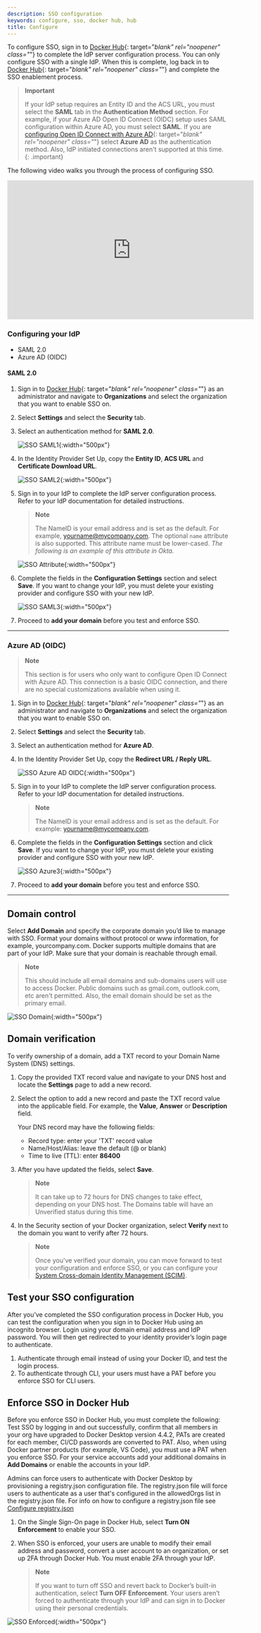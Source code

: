 ```yaml
---
description: SSO configuration
keywords: configure, sso, docker hub, hub
title: Configure
---
```


To configure SSO, sign in to [Docker Hub](https://hub.docker.com){: target="_blank" rel="noopener" class="_"} to complete the IdP server configuration process. You can only configure SSO with a single IdP.  When this is complete, log back in to [Docker Hub](https://hub.docker.com){: target="_blank" rel="noopener" class="_"} and complete the SSO enablement process.

> **Important**
>
> If your IdP setup requires an Entity ID and the ACS URL, you must select the
> **SAML** tab in the **Authentication Method** section. For example, if your
> Azure AD Open ID Connect (OIDC) setup uses SAML configuration within Azure
> AD, you must select **SAML**. If you are [configuring Open ID Connect with Azure AD](https://docs.microsoft.com/en-us/powerapps/maker/portals/configure/configure-openid-settings){: target="_blank" rel="noopener" class="_"} select
> **Azure AD** as the authentication method. Also, IdP initiated connections
> aren't supported at this time.
{: .important}

The following video walks you through the process of configuring SSO.

<iframe width="560" height="315" src="https://www.youtube-nocookie.com/embed/QY0j02ggf64" frameborder="0" allow="accelerometer; autoplay; clipboard-write; encrypted-media; gyroscope; picture-in-picture" allowfullscreen></iframe>

### Configuring your IdP

<ul class="nav nav-tabs">
<li class="active"><a data-toggle="tab" data-target="#SAML-2.0">SAML 2.0</a></li>
<li><a data-toggle="tab" data-target="#Azure-AD">Azure AD (OIDC)</a></li>
</ul>
<div class="tab-content">
<div id="SAML-2.0" class="tab-pane fade in active" markdown="1">

#### SAML 2.0

1. Sign in to [Docker Hub](https://hub.docker.com){: target="_blank" rel="noopener" class="_"} as an administrator and navigate to **Organizations** and select the organization that you want to enable SSO on.
2. Select **Settings** and select the **Security** tab.
3. Select an authentication method for **SAML 2.0**.

    ![SSO SAML1](/single-sign-on/images/sso-saml1.png){:width="500px"}

4. In the Identity Provider Set Up, copy the **Entity ID**, **ACS URL** and **Certificate Download URL**.

    ![SSO SAML2](/single-sign-on/images/sso-saml2.png){:width="500px"}

5. Sign in to your IdP to complete the IdP server configuration process. Refer to your IdP documentation for detailed instructions.

    > **Note**
    >
    > The NameID is your email address and is set as the default.
    > For example, yourname@mycompany.com. The optional `name` attribute is also supported. This attribute name must be lower-cased. _The following is an example of this attribute in Okta._

    ![SSO Attribute](/single-sign-on/images/sso-attribute.png){:width="500px"}

6. Complete the fields in the **Configuration Settings** section and select **Save**. If you want to change your IdP, you must delete your existing provider and configure SSO with your new IdP.

    ![SSO SAML3](/single-sign-on/images/sso-saml3.png){:width="500px"}

7. Proceed to **add your domain** before you test and enforce SSO.

<hr>
</div>
<div id="Azure-AD" class="tab-pane fade" markdown="1">

### Azure AD (OIDC)

>**Note**
>
> This section is for users who only want to configure Open ID Connect with
> Azure AD. This connection is a basic OIDC connection, and there are no
> special customizations available when using it.

1. Sign in to [Docker Hub](https://hub.docker.com){: target="_blank" rel="noopener" class="_"} as an administrator and navigate to **Organizations** and select the organization that you want to enable SSO on.
2. Select **Settings** and select the **Security** tab.
3. Select an authentication method for **Azure AD**.
4. In the Identity Provider Set Up, copy the **Redirect URL / Reply URL**.

    ![SSO Azure AD OIDC](/single-sign-on/images/sso-azure-oidc.png){:width="500px"}

5. Sign in to your IdP to complete the IdP server configuration process. Refer to your IdP documentation for detailed instructions.

    > **Note**
    >
    > The NameID is your email address and is set as the default.
    > For example: yourname@mycompany.com.

6. Complete the fields in the **Configuration Settings** section and click **Save**. If you want to change your IdP, you must delete your existing provider and configure SSO with your new IdP.

    ![SSO Azure3](/single-sign-on/images/sso-azure3.png){:width="500px"}

7. Proceed to **add your domain** before you test and enforce SSO.

<hr>
</div>
</div>

## Domain control

Select **Add Domain** and specify the corporate domain you’d like to manage with SSO. Format your domains without protocol or www information, for example, yourcompany.com. Docker supports multiple domains that are part of your IdP. Make sure that your domain is reachable through email.

> **Note**
>
> This should include all email domains and sub-domains users will use to access Docker.
> Public domains such as gmail.com, outlook.com, etc aren't permitted.
> Also, the email domain should be set as the primary email.

![SSO Domain](/single-sign-on/images/sso-domain.png){:width="500px"}

## Domain verification

To verify ownership of a domain, add a TXT record to your Domain Name System (DNS) settings.

1. Copy the provided TXT record value and navigate to your DNS host and locate the **Settings** page to add a new record.
2. Select the option to add a new record and paste the TXT record value into the applicable field. For example, the **Value**, **Answer** or **Description** field.

    Your DNS record may have the following fields:
    * Record type: enter your 'TXT' record value
    * Name/Host/Alias: leave the default (@ or blank)
    * Time to live (TTL): enter **86400**

3. After you have updated the fields, select **Save**.

    > **Note**
    >
    > It can take up to 72 hours for DNS changes to take effect, depending on
    > your DNS host. The Domains table will have an Unverified status during
    > this time.

4. In the Security section of your Docker organization, select **Verify** next to the domain you want to verify after 72 hours.

    > **Note**
    >
    > Once you've verified your domain, you can move forward to test your
    > configuration and enforce SSO, or you can configure your [System Cross-domain Identity Management (SCIM)](../../docker-hub/scim.md).

## Test your SSO configuration

After you’ve completed the SSO configuration process in Docker Hub, you can test the configuration when you sign in to Docker Hub using an incognito browser. Login using your domain email address and IdP password. You will then get redirected to your identity provider’s login page to authenticate.

1. Authenticate through email instead of using your Docker ID, and test the login process.
2. To authenticate through CLI, your users must have a PAT before you enforce SSO for CLI users.

## Enforce SSO in Docker Hub

Before you enforce SSO in Docker Hub, you must complete the following:
Test SSO by logging in and out successfully, confirm that all members in your org have upgraded to Docker Desktop version 4.4.2, PATs are created for each member, CI/CD passwords are converted to PAT. Also, when using Docker partner products (for example, VS Code), you must use a PAT when you enforce SSO. For your service accounts add your additional domains in **Add Domains** or enable the accounts in your IdP.

Admins can force users to authenticate with Docker Desktop by provisioning a registry.json configuration file. The registry.json file will force users to authenticate as a user that's configured in the allowedOrgs list in the registry.json file. For info on how to configure a registry.json file see [Configure registry.json](../docker-hub/image-access-management.md#enforce-authentication)

1. On the Single Sign-On page in Docker Hub, select **Turn ON Enforcement** to enable your SSO.
2. When SSO is enforced, your users are unable to modify their email address and password, convert a user account to an organization, or set up 2FA through Docker Hub. You must enable 2FA through your IdP.

    > **Note**
    >
    > If you want to turn off SSO and revert back to Docker’s built-in
    > authentication, select **Turn OFF Enforcement**. Your users aren’t
    > forced to authenticate through your IdP and can sign in to Docker using
    > their personal credentials.

![SSO Enforced](/single-sign-on/images/sso-enforce.png){:width="500px"}
